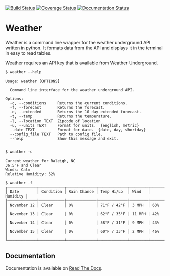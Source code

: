 [![Build Status](https://travis-ci.org/paris3200/WunderAPI.svg?branch=master)](https://travis-ci.org/paris3200/WunderAPI) [![Coverage Status](https://coveralls.io/repos/github/paris3200/WunderAPI/badge.svg?branch=master)](https://coveralls.io/github/paris3200/WunderAPI?branch=master)
[![Documentation Status](https://readthedocs.org/projects/wunderapi/badge/?version=latest)](http://wunderapi.readthedocs.io/en/latest/?badge=latest)

# Weather
Weather is a command line wrapper for the weather underground API written in python.  It
formats data from the API and displays it in the terminal in easy to read tables.

Weather requires an API key that is available from Weather Underground.  

    $ weather --help

    Usage: weather [OPTIONS]

      Command line interface for the weather underground API.

    Options:
      -c, --conditions     Returns the current conditions.
      -f, --forecast       Returns the forecast.
      -e, --extended       Returns the 10 day extended forecast.
      -t, --temp           Returns the temperature.
      -l, --location TEXT  Zipcode of location
      -u, --units TEXT     Format for units.  {english, metric}
      --date TEXT          Format for date.  {date, day, shortday}
      --config_file TEXT   Path to config file.
      --help               Show this message and exit.

    
    $ weather -c

    Current weather for Raleigh, NC 
    36.5°F and Clear 
    Winds: Calm 
    Relative Humidity: 52%

    $ weather -f
    ┌─────────────┬───────────┬─────────────┬─────────────┬────────┬──────────┐
    │ Date        │ Condition │ Rain Chance │ Temp Hi/Lo  │ Wind   │ Humidity │
    ├─────────────┼───────────┼─────────────┼─────────────┼────────┼──────────┤
    │ November 12 │ Clear     │ 0%          │ 71°F / 42°F │ 3 MPH  │ 63%      │
    │ November 13 │ Clear     │ 0%          │ 62°F / 35°F │ 11 MPH │ 42%      │
    │ November 14 │ Clear     │ 0%          │ 58°F / 31°F │ 9 MPH  │ 43%      │
    │ November 15 │ Clear     │ 0%          │ 60°F / 33°F │ 2 MPH  │ 46%      │
    └─────────────┴───────────┴─────────────┴─────────────┴────────┴──────────┘


## Documentation
Documentation is available on [Read The Docs](http://wunderapi.readthedocs.io/en/latest/).


